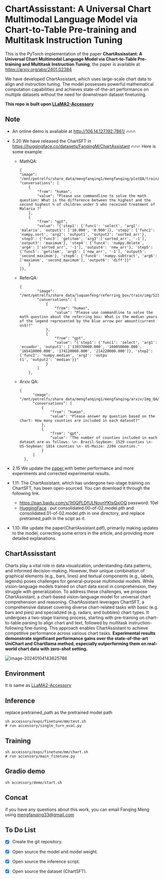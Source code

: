 # ChartAssisstant: A Universal Chart Multimodal Language Model via Chart-to-Table Pre-training and Multitask Instruction Tuning

This is the PyTorch implementation of the paper **ChartAssisstant: A Universal Chart Multimodal Language Model via Chart-to-Table Pre-training and Multitask Instruction Tuning**, the paper is available at https://arxiv.org/abs/2401.02384

We have developed ChartAssistant, which uses large-scale chart data to align and instruction tuning. The model possesses powerful mathematical computation capabilities and achieves state-of-the-art performance on multiple datasets without the need for downstream dataset finetuning.

**This repo is built upon [LLaMA2-Accessory](https://github.com/Alpha-VLLM/LLaMA2-Accessory/tree/main)**

## Note

- An online demo is avaliable at http://106.14.127.192:7861/ 🔥🔥🔥

- 5.20 We have released the ChartSFT in https://huggingface.co/datasets/FanqingM/ChartAssistant 🔥🔥🔥
  Here is some example:
  - MathQA:
    ```
    {
    "image": "/mnt/petrelfs/share_data/mengfanqing1/mengfanqing/plotQA/train/png/png/35651.png",
    "conversations": [
        {
            "from": "human",
            "value": "Please use commandline to solve the math question: What is the difference between the highest and the second highest % of children under 5 who received treatment of Malaria ?"
        },
        {
            "from": "gpt",
            "value": "{'step1': {'func1': 'select', 'arg1': 'malaria', 'output1': ['10.000', '0.900']}, 'step2': {'func2': 'numpy.sort', 'arg2': 'output1', 'output2': 'sorted_arr'}, 'step3': {'func3': 'getitem', 'arg3':['sorted_arr', '-1'], 'output3': 'maximum'}, 'step4': {'func4': 'numpy.delete', 'arg4': ['sorted_arr', '-1'], 'output4': 'new_arr'}, 'step5': {'func5': 'getitem', 'arg5': ['new_arr', '-1'], 'output5': 'second_maximum'}, 'step6': {'func6': 'numpy.subtract', 'arg6': ['maximum', 'second_maximum'], 'output6': 'diff'}}"
        }
    ]},
    ```
  - ReferQA:
  
    ```
    {
            "image": "/mnt/petrelfs/share_data/luquanfeng/referring_box/train/img/52342_1_arrow.png",
            "conversations": [
                {
                    "from": "human",
                    "value": "Please use commandline to solve the math question about the referring box: What is the median years of the legend represented by the blue arrow per amount(current us$)?"
                },
                {
                    "from": "gpt",
                    "value": "{'step1': {'func1': 'select', 'arg1': 'ecuador', 'output1': ['139370000.000', '160050000.000', '165410000.000', '174120000.000', '214220000.000']}, 'step2': {'func2': 'numpy.median', 'arg2': 'outpu
    t1', 'output2': 'median'}}"
                }
            ]
        },
    ```
  
  - Arxiv QA:
  
    ```
    {
          "image": "/mnt/petrelfs/share_data/mengfanqing1/mengfanqing/arxiv/Img_QA/vbar/1806.09244_table_0.png",
          "conversations": [
              {
                  "from": "human",
                  "value": "Please answer my question based on the chart: How many counties are included in each dataset?"
              },
              {
                  "from": "gpt",
                  "value": "The number of counties included in each dataset are as follows: \n- Brazil-Soybean: 1529 counties \n- US-Soybean: 1814 counties \n- US-Maize: 2204 counties."
              }
          ]
      },
    ```
  
    
  
    

- 2.15 We update the [paper](https://arxiv.org/abs/2401.02384),with better performance and more experiments and corrected experimental results.
  
- 1.11: The ChartAssistant, which has undergone two-stage training on ChartSFT, has been open-sourced. You can download it through the following link.
  - https://pan.baidu.com/s/1t0QPLDfULNovnYKtsQxjOQ  password: 10el
  - [HuggingFace](https://huggingface.co/FanqingM/ChartAssistant) : put consolidated.00-of-02.model.pth and consolidated.01-of-02.model.pth in one directory, and replace pretrained_path in the scipt as it. 


- 1.10: We update the paper(ChartAssistant.pdf), primarily making updates to the model, correcting some errors in the article, and providing more detailed explanations. 

## ChartAssisstant

Charts play a vital role in data visualization, understanding data patterns, and informed decision-making. However, their unique combination of graphical elements (e.g., bars, lines) and textual components (e.g., labels, legends) poses challenges for general-purpose multimodal models. While vision-language models trained on chart data excel in comprehension, they struggle with generalization. To address these challenges, we propose ChartAssistant, a chart-based vision-language model for universal chart comprehension and reasoning. ChartAssistant leverages ChartSFT, a comprehensive dataset covering diverse chart-related tasks with basic (e.g. bars and pies) and specialized (e.g. radars, and bubbles) chart types. It undergoes a two-stage training process, starting with pre-training on chart-to-table parsing to align chart and text, followed by multitask instruction-following fine-tuning. This approach enables ChartAssistant to achieve competitive performance across various chart tasks. **Experimental results demonstrate significant performance gains over the state-of-the-art UniChart and Chartllama method, especially outperforming them on real-world chart data with zero-shot setting.** 



![image-20240104143625786](./demo.png)

## Environment
It is same as [LLaMA2-Accessory](https://github.com/Alpha-VLLM/LLaMA2-Accessory/tree/main)

## Inference

replace pretrained_path as the pretrained model path
```
sh accessory/exps/finetune/mm/test.sh
# run accessory/single_turn_eval.py
```

## Training
```
sh accessory/exps/finetune/mm/chart.sh
# run accessory/main_finetune.py
```
## Gradio demo
```
sh accessory/demo/start.sh
```




## Concat
if you have any questions about this work, you can email Fanqing Meng using mengfanqing33@gmail.com

## To Do List

- [x] Create the git repository.

- [x] Open source the model and model weight.

- [x] Open source the inference script.

- [x] Open source the dataset (ChartSFT).

  

